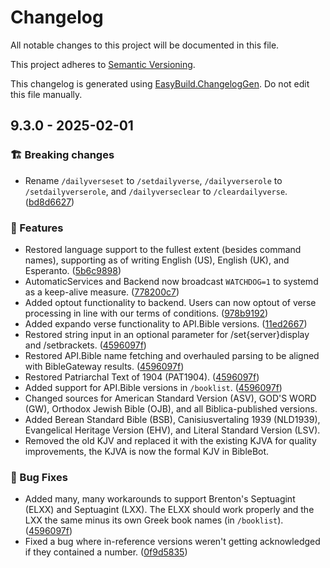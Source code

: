 # Changelog

All notable changes to this project will be documented in this file.

This project adheres to [Semantic Versioning](https://semver.org/spec/v2.0.0.html).

This changelog is generated using [EasyBuild.ChangelogGen](https://github.com/easybuild-org/EasyBuild.ChangelogGen). Do not edit this file manually.

<!-- EasyBuild: START -->
<!-- last_commit_released: d28b709ab6a36db7d7943524cb667fc307afcadd -->
<!-- EasyBuild: END -->

## 9.3.0 - 2025-02-01

### 🏗️ Breaking changes

* Rename `/dailyverseset` to `/setdailyverse`, `/dailyverserole` to `/setdailyverserole`, and `/dailyverseclear` to `/cleardailyverse`. ([bd8d6627](https://gitlab.com/kerygmadigital/biblebot/BibleBot/-/commit/bd8d66277129eb171be45f2128ec6667b7d1f3c3))

### 🚀 Features

* Restored language support to the fullest extent (besides command names), supporting as of writing English (US), English (UK), and Esperanto. ([5b6c9898](https://gitlab.com/kerygmadigital/biblebot/BibleBot/-/commit/5b6c989855475368aa7d2d0fd875dc09c884aca9))
* AutomaticServices and Backend now broadcast `WATCHDOG=1` to systemd as a keep-alive measure. ([778200c7](https://gitlab.com/kerygmadigital/biblebot/BibleBot/-/commit/778200c7254d594c3434781ddd096b4dcc56ecaf))
* Added optout functionality to backend. Users can now optout of verse processing in line with our terms of conditions. ([978b9192](https://gitlab.com/kerygmadigital/biblebot/BibleBot/-/commit/978b91924bde506ad7e735d7a0ea0ae62fc81abb))
* Added expando verse functionality to API.Bible versions. ([11ed2667](https://gitlab.com/kerygmadigital/biblebot/BibleBot/-/commit/11ed266737f3e071250607848ec93f903a201989))
* Restored string input in an optional parameter for /set{server}display and /setbrackets. ([4596097f](https://gitlab.com/kerygmadigital/biblebot/BibleBot/-/commit/4596097f748165fd7cefe675bf768473d7449f95))
* Restored API.Bible name fetching and overhauled parsing to be aligned with BibleGateway results. ([4596097f](https://gitlab.com/kerygmadigital/biblebot/BibleBot/-/commit/4596097f748165fd7cefe675bf768473d7449f95))
* Restored Patriarchal Text of 1904 (PAT1904). ([4596097f](https://gitlab.com/kerygmadigital/biblebot/BibleBot/-/commit/4596097f748165fd7cefe675bf768473d7449f95))
* Added support for API.Bible versions in `/booklist`. ([4596097f](https://gitlab.com/kerygmadigital/biblebot/BibleBot/-/commit/4596097f748165fd7cefe675bf768473d7449f95))
* Changed sources for American Standard Version (ASV), GOD'S WORD (GW), Orthodox Jewish Bible (OJB), and all Biblica-published versions.
* Added Berean Standard Bible (BSB), Canisiusvertaling 1939 (NLD1939), Evangelical Heritage Version (EHV), and Literal Standard Version (LSV).
* Removed the old KJV and replaced it with the existing KJVA for quality improvements, the KJVA is now the formal KJV in BibleBot.


### 🐞 Bug Fixes

* Added many, many workarounds to support Brenton's Septuagint (ELXX) and Septuagint (LXX). The ELXX should work properly and the LXX the same minus its own Greek book names (in `/booklist`). ([4596097f](https://gitlab.com/kerygmadigital/biblebot/BibleBot/-/commit/4596097f748165fd7cefe675bf768473d7449f95))
* Fixed a bug where in-reference versions weren't getting acknowledged if they contained a number. ([0f9d5835](https://gitlab.com/kerygmadigital/biblebot/BibleBot/-/commit/0f9d583535d9b519c385b800a8309ebb070d6799))
